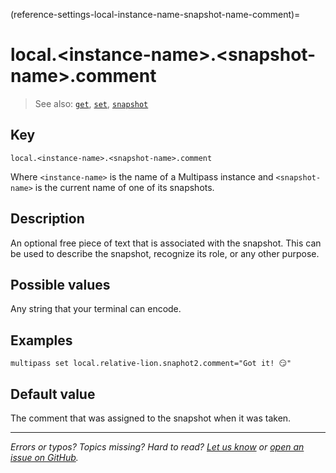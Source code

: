 (reference-settings-local-instance-name-snapshot-name-comment)=
# local.\<instance-name\>.\<snapshot-name\>.comment

> See also: [`get`](/reference/command-line-interface/get), [`set`](/reference/command-line-interface/set), [`snapshot`](/reference/command-line-interface/snapshot)

## Key

`local.<instance-name>.<snapshot-name>.comment`

Where `<instance-name>` is the name of a Multipass instance and `<snapshot-name>` is the current name of one of its snapshots.

## Description

An optional free piece of text that is associated with the snapshot. This can be used to describe the snapshot, recognize its role, or any other purpose.

## Possible values

Any string that your terminal can encode.

## Examples

`multipass set local.relative-lion.snaphot2.comment="Got it! 😏"`

## Default value

The comment that was assigned to the snapshot when it was taken.

---

*Errors or typos? Topics missing? Hard to read? <a href="https://docs.google.com/forms/d/e/1FAIpQLSd0XZDU9sbOCiljceh3rO_rkp6vazy2ZsIWgx4gsvl_Sec4Ig/viewform?usp=pp_url&entry.317501128=https://multipass.run/docs/snapshot-comment" target="_blank">Let us know</a> or <a href="https://github.com/canonical/multipass/issues/new/choose" target="_blank">open an issue on GitHub</a>.*

